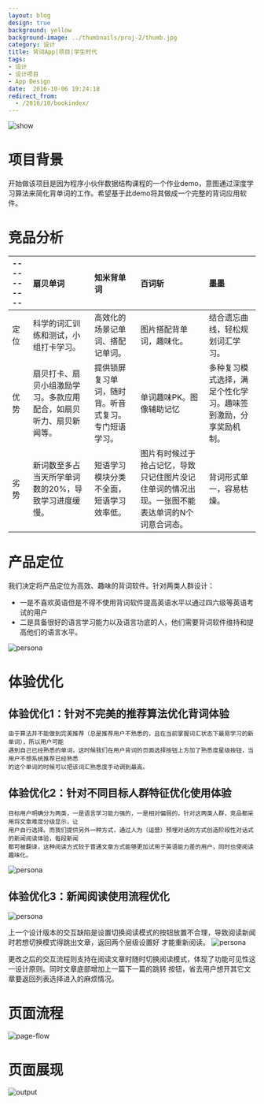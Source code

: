 ```yaml
---
layout: blog
design: true
background: yellow
background-image: ../thumbnails/proj-2/thumb.jpg
category: 设计
title: 背词App|项目|学生时代
tags:
- 设计
- 设计项目
- App Design
date:  2016-10-06 19:24:18
redirect_from:
  - /2016/10/bookindex/
---
```


![show](http://zhuangzhuangmiao.github.io/thumbnails/proj-2/show.png)

# 项目背景

开始做该项目是因为程序小伙伴数据结构课程的一个作业demo，意图通过深度学习算法来简化背单词的工作。希望基于此demo将其做成一个完整的背词应用软件。

# 竞品分析

| ---------- | 扇贝单词                                                           | 知米背单词                                            | 百词斩                                                                                         | 墨墨                                                            |
| :--------- | :----------------------------------------------------------- | :----------------------------------------------- | :------------------------------------------------------------------------------------- | :--------------------------------------------------------- |
| 定位       |  科学的词汇训练和测试，小组打卡学习。                               | 高效化的场景记单词、搭配记单词。                     | 图片搭配背单词，趣味化。                                                                        | 结合遗忘曲线，轻松规划词汇学习。                               |
| 优势       |  扇贝打卡、扇贝小组激励学习。多款应用配合，如扇贝听力、扇贝新闻等。 | 提供锁屏复习单词，随时背。听音式复习。专门短语学习。 | 单词趣味PK。图像辅助记忆                                                                        | 多种复习模式选择，满足个性化学习。趣味签到激励，分享奖励机制。 |
| 劣势       |  新词数至多占当天所学单词数的20%，导致学习进度缓慢。                | 短语学习模块分类不全面，短语学习效率低。             | 图片有时候过于抢占记忆，导致只记住图片没记住单词的情况出现。一张图不能表达单词的N个词意合词态。 | 背词形式单一，容易枯燥。                                       |

# 产品定位

我们决定将产品定位为高效、趣味的背词软件。针对两类人群设计：
* 一是不喜欢英语但是不得不使用背词软件提高英语水平以通过四六级等英语考试的用户
* 二是具备很好的语言学习能力以及语言功底的人，他们需要背词软件维持和提高他们的语言水平。

![persona](http://zhuangzhuangmiao.github.io/thumbnails/proj-2/persona.png)

# 体验优化

## 体验优化1：针对不完美的推荐算法优化背词体验

    由于算法并不能做到完美推荐（总是推荐用户不熟悉的，且在当前掌握词汇状态下最易学习的新单词），所以用户可能
    遇到自己已经熟悉的单词，这时候我们在用户背词的页面选择按钮上方加了熟悉度星级按钮，当用户不想系统推荐已经熟悉
    的这个单词的时候可以把该词汇熟悉度手动调到最高。

## 体验优化2：针对不同目标人群特征优化使用体验

    目标用户明确分为两类，一是语言学习能力强的，一是相对偏弱的，针对这两类人群，竞品都采用将文章难度分级显示，让
    用户自行选择。而我们提供另外一种方式，通过人为（运营）预埋对话的方式创造阶段性对话式的新闻阅读体验，每段新闻
    都可被翻译，这种阅读方式较于普通文章方式能够更加试用于英语能力差的用户，同时也使阅读趣味化。
![persona](http://zhuangzhuangmiao.github.io/thumbnails/proj-2/details.png)

## 体验优化3：新闻阅读使用流程优化

![persona](http://zhuangzhuangmiao.github.io/thumbnails/proj-2/news1.png)

上一个设计版本的交互缺陷是设置切换阅读模式的按钮放置不合理，导致阅读新闻时若想切换模式得跳出文章，返回两个层级设置好
才能重新阅读。
![persona](http://zhuangzhuangmiao.github.io/thumbnails/proj-2/news2.png)

更改之后的交互流程则支持在阅读文章时随时切换阅读模式，体现了功能可见性这一设计原则。同时文章底部增加上一篇下一篇的跳转
按钮，省去用户想开其它文章要返回列表选择进入的麻烦情况。


# 页面流程

![page-flow](http://zhuangzhuangmiao.github.io/thumbnails/proj-2/page-flow.png)

# 页面展现

![output](http://zhuangzhuangmiao.github.io/thumbnails/proj-2/output.png)
